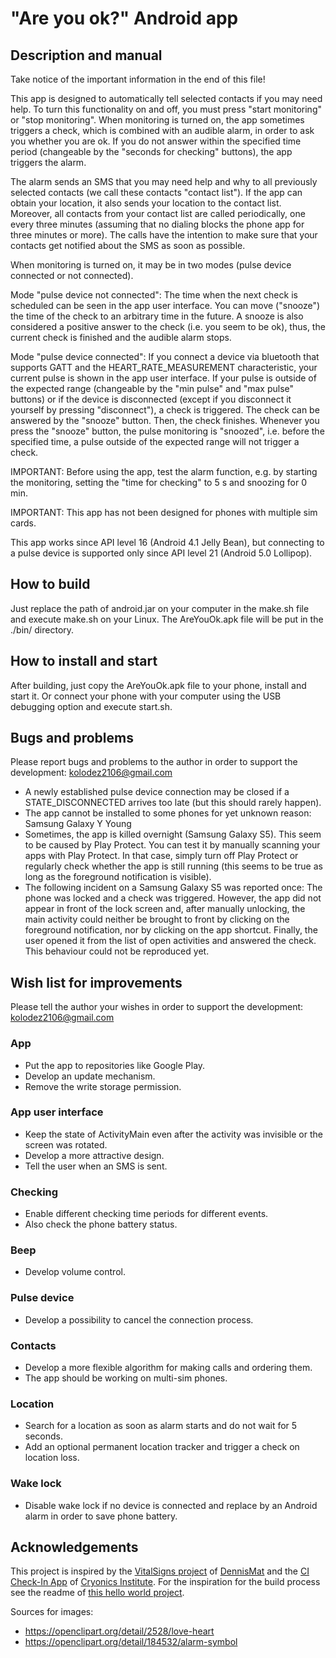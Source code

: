 # "Are you ok?" Android app

## Description and manual

Take notice of the important information in the end of this file!

This app is designed to automatically tell selected contacts if you may need help. To turn this functionality on and off, you must press "start monitoring" or "stop monitoring". When monitoring is turned on, the app sometimes triggers a check, which is combined with an audible alarm, in order to ask you whether you are ok. If you do not answer within the specified time period (changeable by the "seconds for checking" buttons), the app triggers the alarm.

The alarm sends an SMS that you may need help and why to all previously selected contacts (we call these contacts "contact list"). If the app can obtain your location, it also sends your location to the contact list. Moreover, all contacts from your contact list are called periodically, one every three minutes (assuming that no dialing blocks the phone app for three minutes or more). The calls have the intention to make sure that your contacts get notified about the SMS as soon as possible.

When monitoring is turned on, it may be in two modes (pulse device connected or not connected).

Mode "pulse device not connected": The time when the next check is scheduled can be seen in the app user interface. You can move ("snooze") the time of the check to an arbitrary time in the future. A snooze is also considered a positive answer to the check (i.e. you seem to be ok), thus, the current check is finished and the audible alarm stops.

Mode "pulse device connected": If you connect a device via bluetooth that supports GATT and the HEART_RATE_MEASUREMENT characteristic, your current pulse is shown in the app user interface. If your pulse is outside of the expected range (changeable by the "min pulse" and "max pulse" buttons) or if the device is disconnected (except if you disconnect it yourself by pressing "disconnect"), a check is triggered. The check can be answered by the "snooze" button. Then, the check finishes. Whenever you press the "snooze" button, the pulse monitoring is "snoozed", i.e. before the specified time, a pulse outside of the expected range will not trigger a check.

IMPORTANT: Before using the app, test the alarm function, e.g. by starting the monitoring, setting the "time for checking" to 5 s and snoozing for 0 min.

IMPORTANT: This app has not been designed for phones with multiple sim cards.

This app works since API level 16 (Android 4.1 Jelly Bean), but connecting to a pulse device is supported only since API level 21 (Android 5.0 Lollipop).

## How to build

Just replace the path of android.jar on your computer in the make.sh file and execute make.sh on your Linux. The AreYouOk.apk file will be put in the ./bin/ directory.

## How to install and start

After building, just copy the AreYouOk.apk file to your phone, install and start it. Or connect your phone with your computer using the USB debugging option and execute start.sh.

## Bugs and problems

Please report bugs and problems to the author in order to support the development: [kolodez2106@gmail.com](mailto:kolodez2106@gmail.com)

* A newly established pulse device connection may be closed if a STATE_DISCONNECTED arrives too late (but this should rarely happen).
* The app cannot be installed to some phones for yet unknown reason: Samsung Galaxy Y Young
* Sometimes, the app is killed overnight (Samsung Galaxy S5). This seem to be caused by Play Protect. You can test it by manually scanning your apps with Play Protect. In that case, simply turn off Play Protect or regularly check whether the app is still running (this seems to be true as long as the foreground notification is visible).
* The following incident on a Samsung Galaxy S5 was reported once: The phone was locked and a check was triggered. However, the app did not appear in front of the lock screen and, after manually unlocking, the main activity could neither be brought to front by clicking on the foreground notification, nor by clicking on the app shortcut. Finally, the user opened it from the list of open activities and answered the check. This behaviour could not be reproduced yet.

## Wish list for improvements

Please tell the author your wishes in order to support the development: kolodez2106@gmail.com

### App

* Put the app to repositories like Google Play.
* Develop an update mechanism.
* Remove the write storage permission.

### App user interface

* Keep the state of ActivityMain even after the activity was invisible or the screen was rotated.
* Develop a more attractive design.
* Tell the user when an SMS is sent.

### Checking

* Enable different checking time periods for different events.
* Also check the phone battery status.

### Beep

* Develop volume control.

### Pulse device

* Develop a possibility to cancel the connection process.

### Contacts

* Develop a more flexible algorithm for making calls and ordering them.
* The app should be working on multi-sim phones.

### Location

* Search for a location as soon as alarm starts and do not wait for 5 seconds.
* Add an optional permanent location tracker and trigger a check on location loss.

### Wake lock

* Disable wake lock if no device is connected and replace by an Android alarm in order to save phone battery.

## Acknowledgements

This project is inspired by the [VitalSigns project](https://github.com/DennisMat/VitalSigns) of [DennisMat](https://github.com/DennisMat) and the [CI Check-In App](https://www.cryonics.org/resources/ci-check-in-app) of [Cryonics Institute](https://www.cryonics.org/). For the inspiration for the build process see the readme of [this hello world project](https://github.com/Kolodez2106/HelloWorld-app-compiled-in-bash).

Sources for images:
* https://openclipart.org/detail/2528/love-heart
* https://openclipart.org/detail/184532/alarm-symbol
